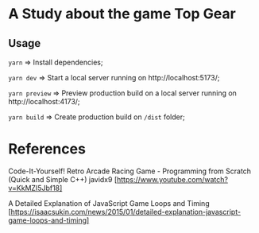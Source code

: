# A Study about the game Top Gear

## Usage

`yarn` => Install dependencies;

`yarn dev` => Start a local server running on http://localhost:5173/;

`yarn preview` => Preview production build on a local server running on http://localhost:4173/;

`yarn build` => Create production build on `/dist` folder;

# References

Code-It-Yourself! Retro Arcade Racing Game - Programming from Scratch (Quick and Simple C++)
javidx9
[https://www.youtube.com/watch?v=KkMZI5Jbf18]

A Detailed Explanation of JavaScript Game Loops and Timing
[https://isaacsukin.com/news/2015/01/detailed-explanation-javascript-game-loops-and-timing]
